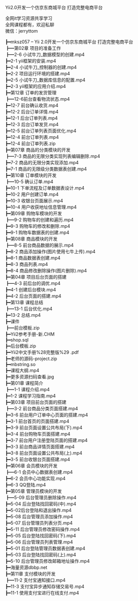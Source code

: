 Yii2.0开发一个仿京东商城平台 打造完整电商平台

全网it学习资源共享学习<br>全网课程都有，欢迎私聊<br>微信：jerryttom<br>

┣━mksz057 – Yii 2.0开发一个仿京东商城平台 打造完整电商平台<br> ┣━第02章 项目的准备工作<br> ┣━2-6 小试牛刀_数据模型的创建.mp4<br> ┣━2-1 yii框架的安装.mp4<br> ┣━2-4 小试牛刀_控制器的创建.mp4<br> ┣━2-2 项目运行环境的搭建.mp4<br> ┣━2-5 小试牛刀_数据库信息的配置.mp4<br> ┣━2-3 yii框架的应用介绍.mp4<br> ┣━第12章 订单的发货管理<br> ┣━12-6前台查看物流状态.mp4<br> ┣━12-7 前台确认收货.mp4<br> ┣━12-2 后台订单详情.mp4<br> ┣━12-1 后台订单列表.mp4<br> ┣━12-3 后台订单发货.mp4<br> ┣━12-5 前台订单列表页面优化.mp4<br> ┣━12-4 前台订单列表.mp4<br> ┣━12-4 前台订单列表.zip<br> ┣━第07章 商品的分类模块的开发<br> ┣━7-3 商品的无限分类实现列表编辑删除.mp4<br> ┣━7-2 商品的无限分类实现添加.mp4<br> ┣━7-1 商品的无限级分类数据表创建.mp4<br> ┣━第10章 订单模块的开发<br> ┣━10-5 确认订单.mp4<br> ┣━10-1 下单流程及订单数据表设计.mp4<br> ┣━10-2 用户创建订单.mp4<br> ┣━10-3 收银台页面展示.mp4<br> ┣━10-4 用户收获地址信息管理.mp4<br> ┣━第09章 购物车模块的开发<br> ┣━9-2 购物车的创建和遍历.mp4<br> ┣━9-3 购物车的修改和删除.mp4<br> ┣━9-1 购物车数据表的创建.mp4<br> ┣━第08章 商品模块的开发<br> ┣━8-5 前台商品数据的展示.mp4<br> ┣━8-2 商品添加操作(图片使用七牛上传).mp4<br> ┣━8-1 商品数据表创建.mp4<br> ┣━8-3 商品列表.mp4<br> ┣━8-4 商品修改删除操作(图片删除).mp4<br> ┣━第04章 项目后台页面的搭建<br> ┣━4-3 前后台的调优.mp4<br> ┣━4-1 创建后台模块.mp4<br> ┣━4-2 后台页面的搭建.mp4<br> ┣━第13章 课程总结<br> ┣━13-1 后台优化.mp4<br> ┣━13-2 总结.mp4<br> ┣━课件<br> ┣━前台模板.zip<br> ┣━Yii2参考手册-新.CHM<br> ┣━shop.sql<br> ┣━后台模板.zip<br> ┣━Yii2中文手册%28完整版%29 .pdf<br> ┣━老师的源码-project.zip<br> ┣━mbstring.so<br> ┣━课程大纲.mp4<br> ┣━更多资源扫码查看.jpg<br> ┣━第01章 课程简介<br> ┣━1-1 课程介绍.mp4<br> ┣━1-2 课程学习指南.mp4<br> ┣━第03章 项目前台页面的搭建<br> ┣━3-2 前台商品分类页面搭建.mp4<br> ┣━3-6 前台用户订单中心页面的搭建.mp4<br> ┣━3-1 前台首页的页面搭建.mp4<br> ┣━3-9 前台页面设置公共布局(下).mp4<br> ┣━3-4 前台购物车页面搭建.mp4<br> ┣━3-7 前台用户注册登陆页面的搭建.mp4<br> ┣━3-3 前台商品详情页面搭建.mp4<br> ┣━3-8 前台页面设置公共布局(上).mp4<br> ┣━3-5 前台收银台页面搭建.mp4<br> ┣━第06章 会员模块的开发<br> ┣━6-1 会员中心数据表创建.mp4<br> ┣━6-2 会员中心功能实现.mp4<br> ┣━6-3 QQ登陆.mp4<br> ┣━第05章 管理员模块的开发<br> ┣━5-09 后台管理员删除操作.mp4<br> ┣━5-04 后台登陆找回密码(中).mp4<br> ┣━5-02后台登陆和退出操作.mp4<br> ┣━5-08 后台管理员添加操作.mp4<br> ┣━5-07 后台管理员列表分页.mp4<br> ┣━5-11 后台管理员修改密码操作.mp4<br> ┣━5-05 后台登陆找回密码(下).mp4<br> ┣━5-06 后台管理员列表管理.mp4<br> ┣━5-01 后台登陆管理员数据表创建.mp4<br> ┣━5-03 后台登陆找回密码(上).mp4<br> ┣━5-10 后台管理员修改邮箱地址操作.mp4<br> ┣━海量资源dbbp.net<br> ┣━第11章 支付模块的开发<br> ┣━11-2 支付宝通知接口.mp4<br> ┣━11-3 支付宝异步通知存储交易号.mp4<br> ┣━11-1 使用支付宝进行在线支付.mp4